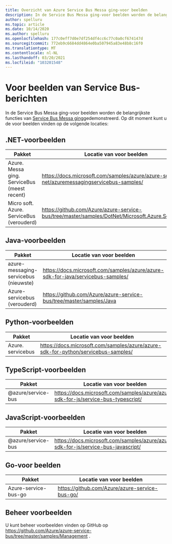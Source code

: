 ```yaml
---
title: Overzicht van Azure Service Bus Messa ging-voor beelden
description: In de Service Bus Messa ging-voor beelden worden de belangrijkste functies van Azure Service Bus Messa ging gedemonstreerd. Biedt koppelingen naar voor beelden op GitHub.
author: spelluru
ms.topic: article
ms.date: 10/14/2020
ms.author: spelluru
ms.openlocfilehash: 177c0eff7d0e7df254df4cc6c77c0a0cf674147d
ms.sourcegitcommit: 772eb9c6684dd4864e0ba507945a83e48b8c16f0
ms.translationtype: MT
ms.contentlocale: nl-NL
ms.lasthandoff: 03/20/2021
ms.locfileid: "103201548"
---
```

# <a name="service-bus-messaging-samples"></a>Voor beelden van Service Bus-berichten
In de Service Bus Messa ging-voor beelden worden de belangrijkste functies van [Service Bus Messa ging](https://azure.microsoft.com/services/service-bus/)gedemonstreerd. Op dit moment kunt u de voor beelden vinden op de volgende locaties:

## <a name="net-samples"></a>.NET-voorbeelden

| Pakket | Locatie van voor beelden | 
| ------- | ---------------- | 
| Azure. Messa ging. ServiceBus (meest recent) | https://docs.microsoft.com/samples/azure/azure-sdk-for-net/azuremessagingservicebus-samples/ | 
| Micro soft. Azure. ServiceBus (verouderd) |  https://github.com/Azure/azure-service-bus/tree/master/samples/DotNet/Microsoft.Azure.ServiceBus |

## <a name="java-samples"></a>Java-voorbeelden
| Pakket | Locatie van voor beelden | 
| ------- | ---------------- | 
| azure-messaging-servicebus (nieuwste) | https://docs.microsoft.com/samples/azure/azure-sdk-for-java/servicebus-samples/ |
| Azure-servicebus (verouderd) | https://github.com/Azure/azure-service-bus/tree/master/samples/Java |

## <a name="python-samples"></a>Python-voorbeelden
| Pakket | Locatie van voor beelden |
| -------------------- | ----------------------- |
| Azure. servicebus | https://docs.microsoft.com/samples/azure/azure-sdk-for-python/servicebus-samples/ |

## <a name="typescript-samples"></a>TypeScript-voorbeelden
| Pakket | Locatie van voor beelden | 
| ------- | ---------------- | 
| @azure/service-bus | https://docs.microsoft.com/samples/azure/azure-sdk-for-js/service-bus-typescript/ | 

## <a name="javascript-samples"></a>JavaScript-voorbeelden
| Pakket | Locatie van voor beelden | 
| ------- | ---------------- | 
| @azure/service-bus | https://docs.microsoft.com/samples/azure/azure-sdk-for-js/service-bus-javascript/ | 

## <a name="go-samples"></a>Go-voor beelden
| Pakket | Locatie van voor beelden | 
| ------- | ---------------- | 
| Azure-service-bus-go | https://github.com/Azure/azure-service-bus-go/ |

## <a name="management-samples"></a>Beheer voorbeelden
U kunt beheer voorbeelden vinden op GitHub op https://github.com/Azure/azure-service-bus/tree/master/samples/Management .

